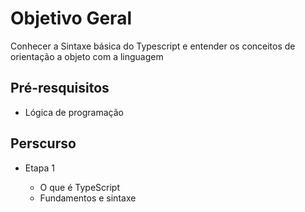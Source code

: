 # Objetivo Geral

Conhecer a Sintaxe básica do Typescript e entender os conceitos de orientação a objeto com a linguagem

## Pré-resquisitos

* Lógica de programação

## Perscurso

* Etapa 1

  * O que é TypeScript
  * Fundamentos e sintaxe
